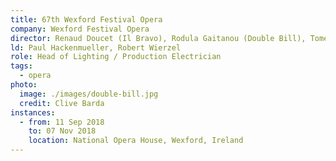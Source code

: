 ```yaml
---
title: 67th Wexford Festival Opera
company: Wexford Festival Opera
director: Renaud Doucet (Il Bravo), Rodula Gaitanou (Double Bill), Tomer Zvulun (Dinner at Eight)
ld: Paul Hackenmueller, Robert Wierzel
role: Head of Lighting / Production Electrician
tags:
  - opera
photo:
  image: ./images/double-bill.jpg
  credit: Clive Barda
instances:
  - from: 11 Sep 2018
    to: 07 Nov 2018
    location: National Opera House, Wexford, Ireland
---
```

